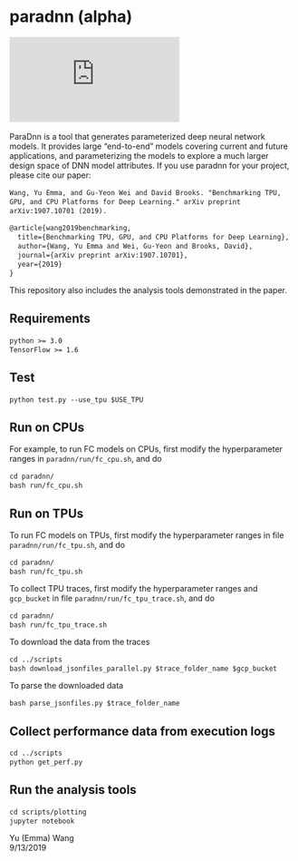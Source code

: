 # paradnn (alpha)


![ParaDnn](https://github.com/Emma926/paradnn/blob/master/paradnn.pdf)

ParaDnn is a tool that generates parameterized deep neural network models.
It provides large “end-to-end” models covering current and future applications, and parameterizing the models to explore a much larger design space of DNN model attributes.
If you use paradnn for your project, please cite our paper:
```
Wang, Yu Emma, and Gu-Yeon Wei and David Brooks. "Benchmarking TPU, GPU, and CPU Platforms for Deep Learning." arXiv preprint arXiv:1907.10701 (2019).
```
```
@article{wang2019benchmarking,
  title={Benchmarking TPU, GPU, and CPU Platforms for Deep Learning},
  author={Wang, Yu Emma and Wei, Gu-Yeon and Brooks, David},
  journal={arXiv preprint arXiv:1907.10701},
  year={2019}
}
```


This repository also includes the analysis tools demonstrated in the paper.


## Requirements
```
python >= 3.0
TensorFlow >= 1.6
```

## Test
```
python test.py --use_tpu $USE_TPU
```

## Run on CPUs
For example, to run FC models on CPUs, first modify the hyperparameter ranges in
`paradnn/run/fc_cpu.sh`, and do
```
cd paradnn/
bash run/fc_cpu.sh
```

## Run on TPUs
To run FC models on TPUs, first modify the hyperparameter ranges in file
`paradnn/run/fc_tpu.sh`, and do
```
cd paradnn/
bash run/fc_tpu.sh
```

To collect TPU traces, first modify the hyperparameter ranges and `gcp_bucket` in file
`paradnn/run/fc_tpu_trace.sh`, and do
```
cd paradnn/
bash run/fc_tpu_trace.sh
```

To download the data from the traces
```
cd ../scripts
bash download_jsonfiles_parallel.py $trace_folder_name $gcp_bucket 
```

To parse the downloaded data
```
bash parse_jsonfiles.py $trace_folder_name 
```

## Collect performance data from execution logs
```
cd ../scripts
python get_perf.py
```

## Run the analysis tools
```
cd scripts/plotting
jupyter notebook
```




Yu (Emma) Wang  
9/13/2019
